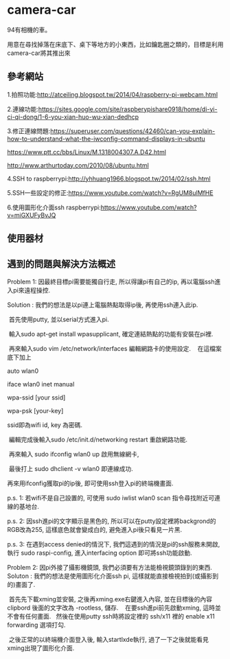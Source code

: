 # camera-car
94有相機的車。

用意在尋找掉落在床底下、桌下等地方的小東西，比如鑰匙圈之類的，目標是利用camera-car將其推出來

## 參考網站
1.拍照功能:http://atceiling.blogspot.tw/2014/04/raspberry-pi-webcam.html

2.連線功能:https://sites.google.com/site/raspberypishare0918/home/di-yi-ci-qi-dong/1-6-you-xian-huo-wu-xian-dedhcp

3.修正連線問題:https://superuser.com/questions/42460/can-you-explain-how-to-understand-what-the-iwconfig-command-displays-in-ubuntu    

https://www.ptt.cc/bbs/Linux/M.1318004307.A.D42.html

http://www.arthurtoday.com/2010/08/ubuntu.html

4.SSH to raspberrypi:http://yhhuang1966.blogspot.tw/2014/02/ssh.html

5.SSH一些設定的修正:https://www.youtube.com/watch?v=RgUM8ulMfHE

6.使用圖形化介面ssh raspberrypi:https://www.youtube.com/watch?v=miGXUFyBvJQ


## 使用器材






## 遇到的問題與解決方法概述

Problem 1: 因最終目標pi需要能獨自行走, 所以得讓pi有自己的ip, 再以電腦ssh進入pi來遠程操控. 

Solution : 我們的想法是以pi連上電腦熱點取得ip後, 再使用ssh連入此ip.

  首先使用putty, 並以serial方式進入pi.
  
  輸入sudo apt-get install wpasupplicant, 確定連結熱點的功能有安裝在pi裡.
  
  再來輸入sudo vim /etc/network/interfaces 編輯網路卡的使用設定.
  
  在這檔案底下加上
  
  auto wlan0

  iface wlan0 inet manual

  wpa-ssid [your ssid]

  wpa-psk [your-key]
  
  ssid即為wifi id, key 為密碼.
  
  編輯完成後輸入sudo /etc/init.d/networking restart 重啟網路功能.
  
  再來輸入 sudo ifconfig wlan0 up 啟用無線網卡,
  
  最後打上 sudo dhclient -v wlan0 即連線成功.
  
  再來用ifconfig獲取pi的ip後, 即可使用ssh登入pi的終端機畫面.
  
  p.s. 1: 若wifi不是自己設置的, 可使用 sudo iwlist wlan0 scan 指令尋找附近可連線的基地台.
  
  p.s. 2: 因ssh進pi的文字顯示是黑色的, 所以可以在putty設定裡將backgrond的RGB改為255, 這樣底色就會變成白的, 避免進入pi後只看見一片黑.
  
  p.s. 3: 在遇到access denied的情況下, 我們這遇到的情況是pi的ssh服務未開啟, 執行 sudo raspi-config, 進入interfacing option 即可將ssh功能啟動.
  
  
 
  Problem 2: 因pi外接了攝影機鏡頭, 我們必須要有方法能檢視鏡頭錄到的東西.
  
  Soluton : 我們的想法是使用圖形化介面ssh pi, 這樣就能直接檢視拍到(或攝影到的)畫面了.
  
  首先先下載xming並安裝, 之後再xming.exe右鍵進入內容, 並在目標後的內容 clipbord 後面的文字改為 -rootless, 儲存.
  
  在要ssh進pi前先啟動xming, 這時並不會有任何畫面.
  
  然後在使用putty ssh時將設定裡的 ssh/x11 裡的 enable x11 forwarding 選項打勾.
  
  之後正常的以終端機介面登入後, 輸入startlxde執行, 過了一下之後就能看見xming出現了圖形化介面.
  
  
  
  
